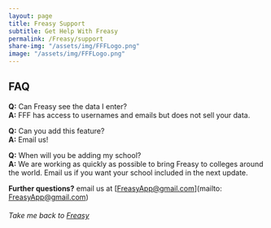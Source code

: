 ```yaml
---
layout: page
title: Freasy Support
subtitle: Get Help With Freasy
permalink: /Freasy/support
share-img: "/assets/img/FFFLogo.png"
image: "/assets/img/FFFLogo.png"
---
```


## FAQ
**Q:** Can Freasy see the data I enter?  
**A:** FFF has access to usernames and emails but does not sell your data.

**Q:** Can you add this feature?  
**A:** Email us!

**Q:** When will you be adding my school?  
**A:** We are working as quickly as possible to bring Freasy to colleges around the world. Email us if you want your school included in the next update.

**Further questions?** email us at [FreasyApp@gmail.com](mailto: FreasyApp@gmail.com)
###### Take me back to [Freasy](/Freasy/)
